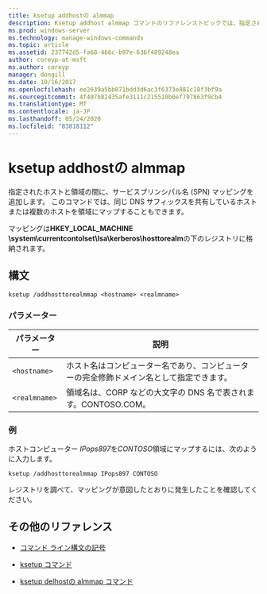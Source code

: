 ```yaml
---
title: ksetup addhostの almmap
description: Ksetup addhost almmap コマンドのリファレンストピックでは、指定されたホストと領域の間にサービスプリンシパル名 (SPN) マッピングを追加します。
ms.prod: windows-server
ms.technology: manage-windows-commands
ms.topic: article
ms.assetid: 237742d5-fa68-466c-b97e-636f489248ea
author: coreyp-at-msft
ms.author: coreyp
manager: dongill
ms.date: 10/16/2017
ms.openlocfilehash: ee2639a5bb071bdd3d6ac3f6373e881c18f3bf9a
ms.sourcegitcommit: 4f407b82435afe3111c215510b0ef797863f9cb4
ms.translationtype: MT
ms.contentlocale: ja-JP
ms.lasthandoff: 05/24/2020
ms.locfileid: "83818112"
---
```

# <a name="ksetup-addhosttorealmmap"></a>ksetup addhostの almmap

指定されたホストと領域の間に、サービスプリンシパル名 (SPN) マッピングを追加します。 このコマンドでは、同じ DNS サフィックスを共有しているホストまたは複数のホストを領域にマップすることもできます。

マッピングは**HKEY_LOCAL_MACHINE \system\currentcontolset\lsa\kerberos\hosttorealm**の下のレジストリに格納されます。

## <a name="syntax"></a>構文

```
ksetup /addhosttorealmmap <hostname> <realmname>
```

### <a name="parameters"></a>パラメーター

| パラメーター | 説明 |
| --------- |------------ |
| `<hostname>` | ホスト名はコンピューター名であり、コンピューターの完全修飾ドメイン名として指定できます。 |
| `<realmname>` | 領域名は、CORP などの大文字の DNS 名で表されます。CONTOSO.COM。 |

### <a name="examples"></a>例

ホストコンピューター *IPops897*を*CONTOSO*領域にマップするには、次のように入力します。

```
ksetup /addhosttorealmmap IPops897 CONTOSO
```

レジストリを調べて、マッピングが意図したとおりに発生したことを確認してください。

## <a name="additional-references"></a>その他のリファレンス

- [コマンド ライン構文の記号](command-line-syntax-key.md)

- [ksetup コマンド](ksetup.md)

- [ksetup delhostの almmap コマンド](ksetup-delhosttorealmmap.md)
